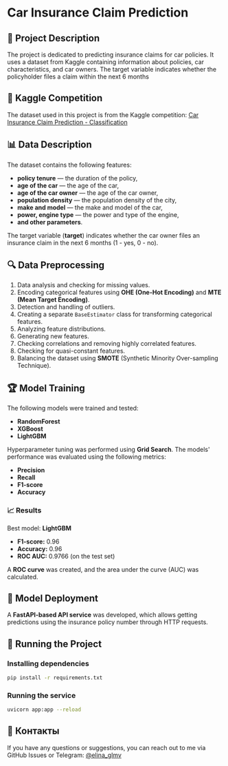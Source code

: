 # Car Insurance Claim Prediction

## 📌 Project Description
The project is dedicated to predicting insurance claims for car policies. It uses a dataset from Kaggle containing information about policies, car characteristics, and car owners. The target variable indicates whether the policyholder files a claim within the next 6 months

## 📌 Kaggle Competition
The dataset used in this project is from the Kaggle competition: [Car Insurance Claim Prediction - Classification](https://www.kaggle.com/datasets/ifteshanajnin/carinsuranceclaimprediction-classification)


## 📊 Data Description

The dataset contains the following features:
- **policy tenure** — the duration of the policy,
- **age of the car** — the age of the car,
- **age of the car owner** — the age of the car owner,
- **population density** — the population density of the city,
- **make and model** — the make and model of the car,
- **power, engine type** — the power and type of the engine,
- **and other parameters**.

The target variable (**target**) indicates whether the car owner files an insurance claim in the next 6 months (1 - yes, 0 - no).

## 🔍 Data Preprocessing
1. Data analysis and checking for missing values.
2. Encoding categorical features using **OHE (One-Hot Encoding)** and **MTE (Mean Target Encoding)**.
3. Detection and handling of outliers.
4. Creating a separate `BaseEstimator` class for transforming categorical features.
5. Analyzing feature distributions.
6. Generating new features.
7. Checking correlations and removing highly correlated features.
8. Checking for quasi-constant features.
9. Balancing the dataset using **SMOTE** (Synthetic Minority Over-sampling Technique).

## 🏆 Model Training
The following models were trained and tested:
- **RandomForest**
- **XGBoost**
- **LightGBM**

Hyperparameter tuning was performed using **Grid Search**. The models' performance was evaluated using the following metrics:
- **Precision**
- **Recall**
- **F1-score**
- **Accuracy**

### 📈 Results
Best model: **LightGBM**
- **F1-score:** 0.96
- **Accuracy:** 0.96
- **ROC AUC:** 0.9766 (on the test set)

A **ROC curve** was created, and the area under the curve (AUC) was calculated.

## 🚀 Model Deployment
A **FastAPI-based API service** was developed, which allows getting predictions using the insurance policy number through HTTP requests.

## 📌 Running the Project
### Installing dependencies
```bash
pip install -r requirements.txt
```
### Running the service
```bash
uvicorn app:app --reload
```

## 📌 Контакты
If you have any questions or suggestions, you can reach out to me via GitHub Issues or Telegram: [@elina_glmv](https://t.me/elina_glmv)

